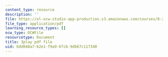 ```yaml
---
content_type: resource
description: ''
file: https://ol-ocw-studio-app-production.s3.amazonaws.com/courses/8-286-the-early-universe-fall-2013/6dd048a7b2e1f9a96fcb9db67c117340_eUYIcR1VGns.pdf
file_type: application/pdf
learning_resource_types: []
ocw_type: OCWFile
resourcetype: Document
title: 3play pdf file
uid: 6dd048a7-b2e1-f9a9-6fcb-9db67c117340
---
```

